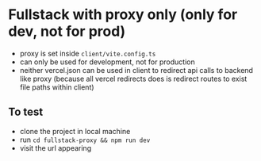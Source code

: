 # Fullstack with proxy only (only for dev, not for prod)

- proxy is set inside `client/vite.config.ts`
- can only be used for development, not for production 
- neither vercel.json can be used in client to redirect api calls to backend like proxy (because all vercel redirects does is redirect routes to exist file paths within client)

## To test
- clone the project in local machine
- run `cd fullstack-proxy && npm run dev`
- visit the url appearing